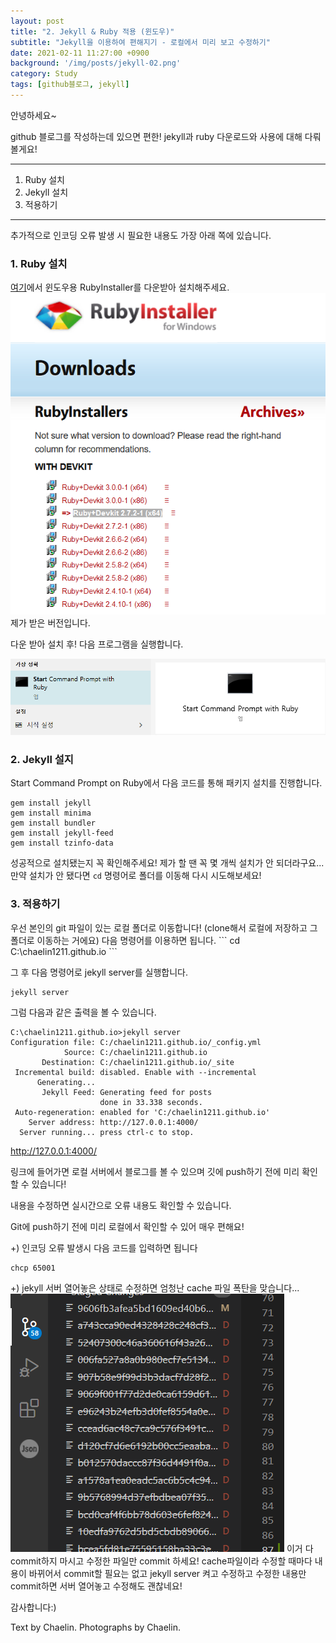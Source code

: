 ```yaml
---
layout: post
title: "2. Jekyll & Ruby 적용 (윈도우)"
subtitle: "Jekyll을 이용하여 편해지기 - 로컬에서 미리 보고 수정하기"
date: 2021-02-11 11:27:00 +0900
background: '/img/posts/jekyll-02.png'
category: Study
tags: [github블로그, jekyll]
---
```


안녕하세요~

github 블로그를 작성하는데 있으면 편한! jekyll과 ruby 다운로드와 사용에 대해 다뤄볼게요!

*****

1. Ruby 설치
2. Jekyll 설치
3. 적용하기

*****
추가적으로 인코딩 오류 발생 시 필요한 내용도 가장 아래 쪽에 있습니다.

<h3>1. Ruby 설치</h3>

<a href="https://rubyinstaller.org/downloads/">여기</a>에서 윈도우용 RubyInstaller를 다운받아 설치해주세요.
<img class="img-fluid" src="/img/posts/inPost/jekyll-02-01.png">
<span class="caption text-muted">제가 받은 버전입니다.</span>

다운 받아 설치 후! 다음 프로그램을 실행합니다.

<img class="img-fluid" src="/img/posts/inPost/jekyll-02-02.png">

<h3>2. Jekyll 설지</h3>
Start Command Prompt on Ruby에서 다음 코드를 통해 패키지 설치를 진행합니다.

```
gem install jekyll
gem install minima
gem install bundler
gem install jekyll-feed
gem install tzinfo-data
```

성공적으로 설치됐는지 꼭 확인해주세요! 제가 할 땐 꼭 몇 개씩 설치가 안 되더라구요... 만약 설치가 안 됐다면 ```cd``` 명령어로 폴더를 이동해 다시 시도해보세요!


<h3>3. 적용하기</h3>
우선 본인의 git 파일이 있는 로컬 폴더로 이동합니다! (clone해서 로컬에 저장하고 그 폴더로 이동하는 거에요)   다음 명령어를 이용하면 됩니다.
```
cd C:\chaelin1211.github.io
```

그 후 다음 명령어로 jekyll server를 실행합니다.
```
jekyll server
```

그럼 다음과 같은 출력을 볼 수 있습니다.
```
C:\chaelin1211.github.io>jekyll server
Configuration file: C:/chaelin1211.github.io/_config.yml
            Source: C:/chaelin1211.github.io
       Destination: C:/chaelin1211.github.io/_site
 Incremental build: disabled. Enable with --incremental
      Generating...
       Jekyll Feed: Generating feed for posts
                    done in 33.338 seconds.
 Auto-regeneration: enabled for 'C:/chaelin1211.github.io'
    Server address: http://127.0.0.1:4000/
  Server running... press ctrl-c to stop.
  ```

<a href="http://127.0.0.1:4000/">http://127.0.0.1:4000/</a>

링크에 들어가면 로컬 서버에서 블로그를 볼 수 있으며 깃에 push하기 전에 미리 확인할 수 있습니다!

내용을 수정하면 실시간으로 오류 내용도 확인할 수 있습니다.

<p class="hight-block">Git에 push하기 전에 미리 로컬에서 확인할 수 있어 매우 편해요!</p>


+) 인코딩 오류 발생시 다음 코드를 입력하면 됩니다
```
chcp 65001
```

+) jekyll 서버 열어놓은 상태로 수정하면 엄청난 cache 파일 폭탄을 맞습니다...
<img class="img-fluid" src="/img/posts/inPost/jekyll-02-03.png">
이거 다 commit하지 마시고 수정한 파일만 commit 하세요! cache파일이라 수정할 때마다 내용이 바뀌어서 commit할 필요는 없고 jekyll server 켜고 수정하고 수정한 내용만 commit하면 서버 열어놓고 수정해도 괜찮네요!


감사합니다:)

<p class = "placeholder">Text by Chaelin. Photographs by Chaelin.</p>